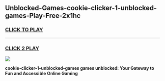 
## Unblocked-Games-cookie-clicker-1-unblocked-games-Play-Free-2x1hc
<h3>
<a href="https://premium76.site?title=cookie-clicker-1-unblocked-games&ref=23A">CLICK TO PLAY</a></h3>
<hr>

<h3>
<a href="https://premium76.site?title=cookie-clicker-1-unblocked-games&ref=23A">CLICK 2 PLAY</a>
  
</h3>

<a href="https://premium76.site?title=cookie-clicker-1-unblocked-games&ref=23A"><img src="https://clearcache.store/games.png"></a>


**cookie-clicker-1-unblocked-games games unblocked: Your Gateway to Fun and Accessible Online Gaming**
